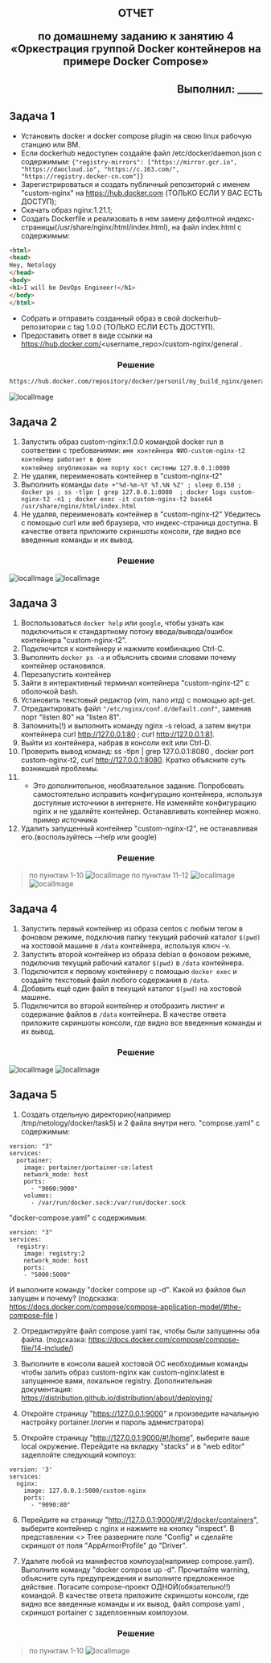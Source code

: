 ## <p style="text-align: center;">ОТЧЕТ</p> <p style="text-align: center;">по домашнему заданию к занятию 4 «Оркестрация группой Docker контейнеров на примере Docker Compose»</p>
## <p style="text-align: right;">Выполнил: _____</p>



## Задача 1

- Установить docker и docker compose plugin на свою linux рабочую станцию или ВМ.
- Если dockerhub недоступен создайте файл /etc/docker/daemon.json с содержимым: `{"registry-mirrors": ["https://mirror.gcr.io", "https://daocloud.io", "https://c.163.com/", "https://registry.docker-cn.com"]}`
- Зарегистрироваться и создать публичный репозиторий с именем "custom-nginx" на https://hub.docker.com (ТОЛЬКО ЕСЛИ У ВАС ЕСТЬ ДОСТУП);
- Скачать образ nginx:1.21.1;
- Создать Dockerfile и реализовать в нем замену дефолтной индекс-страницы(/usr/share/nginx/html/index.html), на файл index.html с содержимым:
```html
<html>
<head>
Hey, Netology
</head>
<body>
<h1>I will be DevOps Engineer!</h1>
</body>
</html>
```

- Собрать и отправить созданный образ в свой dockerhub-репозитории c tag 1.0.0 (ТОЛЬКО ЕСЛИ ЕСТЬ ДОСТУП).
- Предоставить ответ в виде ссылки на https://hub.docker.com/<username_repo>/custom-nginx/general .

### <div style="text-align: center;">Решение</div>
```html
https://hub.docker.com/repository/docker/personil/my_build_nginx/general
```
![localImage](./Yes.png)

## Задача 2

1. Запустить образ custom-nginx:1.0.0 командой docker run в соответвии с требованиями:
`имя контейнера ФИО-custom-nginx-t2`\
`контейнер работает в фоне`\
`контейнер опубликован на порту хост системы 127.0.0.1:8080`
2. Не удаляя, переименовать контейнер в "custom-nginx-t2"
3. Выполнить команды  `date +"%d-%m-%Y %T.%N %Z" ; sleep 0.150 ; docker ps ; ss -tlpn | grep 127.0.0.1:8080  ; docker logs custom-nginx-t2 -n1 ; docker exec -it custom-nginx-t2 base64 /usr/share/nginx/html/index.html`
4. Не удаляя, переименовать контейнер в "custom-nginx-t2"
Убедитесь с помощью curl или веб браузера, что индекс-страница доступна.
В качестве ответа приложите скриншоты консоли, где видно все введенные команды и их вывод.
### <div style="text-align: center;">Решение</div>
![localImage](./screen_4.2.1-4.png)
![localImage](./Yes.png)


## Задача 3

1. Воспользоваться `docker help` или `google`, чтобы узнать как подключиться к стандартному потоку ввода/вывода/ошибок контейнера "custom-nginx-t2".
2. Подключится к контейнеру и нажмите комбинацию Ctrl-C.
3. Выполнить `docker ps -a` и объяснить своими словами почему контейнер остановился.
4. Перезапустить контейнер
5. Зайти в интерактивный терминал контейнера "custom-nginx-t2" с оболочкой bash.
6. Установить текстовый редактор (vim, nano итд) с помощью apt-get.
7. Отредактировать файл `"/etc/nginx/conf.d/default.conf"`, заменив порт "listen 80" на "listen 81".
8. Запомнить(!) и выполнить команду nginx -s reload, а затем внутри контейнера curl http://127.0.0.1:80 ; curl http://127.0.0.1:81.
9. Выйти из контейнера, набрав в консоли exit или Ctrl-D.
10. Проверить вывод команд: ss -tlpn | grep 127.0.0.1:8080 , docker port custom-nginx-t2, curl http://127.0.0.1:8080. Кратко объясните суть возникшей проблемы.
11. - Это дополнительное, необязательное задание. Попробовать самостоятельно исправить конфигурацию контейнера, используя доступные источники в интернете. Не изменяйте конфигурацию nginx и не удаляйте контейнер. Останавливать контейнер можно. пример источника
12. Удалить запущенный контейнер "custom-nginx-t2", не останавливая его.(воспользуйтесь --help или google)

### <div style="text-align: center;">Решение</div>
>по пунктам 1-10
![localImage](./screen_4.3.1-10.png)
>по пунктам 11-12
![localImage](./screen_4.3.11-12.png )
![localImage](./Yes.png)

## Задача 4

1. Запустить первый контейнер из образа centos c любым тегом в фоновом режиме, подключив папку текущий рабочий каталог `$(pwd)` на хостовой машине в `/data` контейнера, используя ключ -v.
2. Запустить второй контейнер из образа debian в фоновом режиме, подключив текущий рабочий каталог `$(pwd)` в `/data` контейнера.
3. Подключится к первому контейнеру с помощью `docker exec` и создайте текстовый файл любого содержания в `/data`.
4. Добавить ещё один файл в текущий каталог `$(pwd)` на хостовой машине.
5. Подключится во второй контейнер и отобразить листинг и содержание файлов в `/data` контейнера.
В качестве ответа приложите скриншоты консоли, где видно все введенные команды и их вывод.

### <div style="text-align: center;">Решение</div>
![localImage](./screen_4.4.png)
![localImage](./Yes.png)

## Задача 5
1. Создать отдельную директорию(например /tmp/netology/docker/task5) и 2 файла внутри него. "compose.yaml" с содержимым:
```docker 
version: "3"
services:
  portainer:
    image: portainer/portainer-ce:latest
    network_mode: host
    ports:
      - "9000:9000"
    volumes:
      - /var/run/docker.sock:/var/run/docker.sock
```
"docker-compose.yaml" с содержимым:
```docker 
version: "3"
services:
  registry:
    image: registry:2
    network_mode: host
    ports:
    - "5000:5000"
```
И выполните команду "docker compose up -d". Какой из файлов был запущен и почему? (подсказка: https://docs.docker.com/compose/compose-application-model/#the-compose-file )

2. Отредактируйте файл compose.yaml так, чтобы были запущенны оба файла. (подсказка: https://docs.docker.com/compose/compose-file/14-include/)

3. Выполните в консоли вашей хостовой ОС необходимые команды чтобы залить образ custom-nginx как custom-nginx:latest в запущенное вами, локальное registry. Дополнительная документация: https://distribution.github.io/distribution/about/deploying/

4. Откройте страницу "https://127.0.0.1:9000" и произведите начальную настройку portainer.(логин и пароль адмнистратора)

5. Откройте страницу "http://127.0.0.1:9000/#!/home", выберите ваше local окружение. Перейдите на вкладку "stacks" и в "web editor" задеплойте следующий компоуз:
```docker
version: '3'
services:
  nginx:
    image: 127.0.0.1:5000/custom-nginx
    ports:
      - "9090:80"
```
6. Перейдите на страницу "http://127.0.0.1:9000/#!/2/docker/containers", выберите контейнер с nginx и нажмите на кнопку "inspect". В представлении <> Tree разверните поле "Config" и сделайте скриншот от поля "AppArmorProfile" до "Driver".

7. Удалите любой из манифестов компоуза(например compose.yaml). Выполните команду "docker compose up -d". Прочитайте warning, объясните суть предупреждения и выполните предложенное действие. Погасите compose-проект ОДНОЙ(обязательно!!) командой.
В качестве ответа приложите скриншоты консоли, где видно все введенные команды и их вывод, файл compose.yaml , скриншот portainer c задеплоенным компоузом.

### <div style="text-align: center;">Решение</div>
>по пунктам 1-10
![localImage](./)